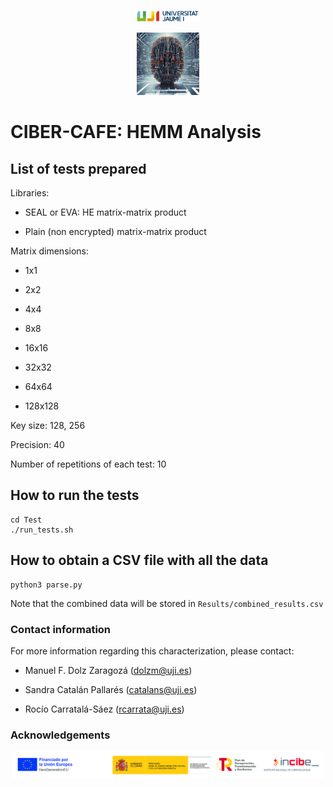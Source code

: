 <p align="center">
  <img src="https://github.com/rociocarratalasaez/CIBER-CAFE/blob/main/LOGOS/UJI_logo.png" width="100">
</p>

<p align="center">
  <img src="https://github.com/rociocarratalasaez/CIBER-CAFE/blob/main/LOGOS/CIBER-CAFE_logo.png" width="100" height="100">
</p>

# CIBER-CAFE: HEMM Analysis

## List of tests prepared

Libraries:

- SEAL or EVA: HE matrix-matrix product

- Plain (non encrypted) matrix-matrix product

Matrix dimensions:

- 1x1 

- 2x2

- 4x4

- 8x8

- 16x16

- 32x32

- 64x64

- 128x128

Key size: 128, 256

Precision: 40

Number of repetitions of each test: 10

## How to run the tests

```
cd Test
./run_tests.sh
```

## How to obtain a CSV file with all the data

```
python3 parse.py
```

Note that the combined data will be stored in `Results/combined_results.csv`

### Contact information

For more information regarding this characterization, please contact:

- Manuel F. Dolz Zaragozá (dolzm@uji.es)

- Sandra Catalán Pallarés (catalans@uji.es)

- Rocío Carratalá-Sáez (rcarrata@uji.es)

### Acknowledgements

<p align="center">
  <img src="https://github.com/rociocarratalasaez/CIBER-CAFE/blob/main/LOGOS/Banner_logos_funding.jpg" width="500">
</p>
